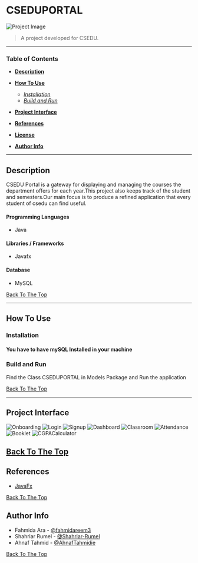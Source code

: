 # CSEDUPORTAL

![Project Image](/Images/CSEDUPORTALCover.png)

> A project developed for CSEDU.

---

### Table of Contents

- **[Description](#description)**
- **[How To Use](#how-to-use)**

    - _[Installation](#installation)_
    - _[Build and Run](#build-and-Run)_

- **[Project Interface](#demo)**
- **[References](#references)**
- **[License](#license)**
- **[Author Info](#author-info)**

---

## Description

CSEDU Portal is a gateway for displaying and managing the courses the department offers for each year.This project also keeps track of the student and semesters.Our main focus is to produce a refined application that every student of csedu can find useful.

#### Programming Languages

- Java

#### Libraries / Frameworks

- Javafx

#### Database

- MySQL

[Back To The Top](#CSEDUPORTAL)

---

## How To Use

### **Installation**

#### You have to have mySQL Installed in your machine

### **Build and Run**

Find the Class CSEDUPORTAL in Models Package and Run the application

[Back To The Top](#BonVoyage)

---

## Project Interface

![Onboarding](/Images/OnboardingScreen.png)
![Login](/Images/LoginScreen.png)
![Signup](/Images/SignupScreen.png)
![Dashboard](/Images/DashboardScreen.png)
![Classroom](/Images/ClassroomScreen.png)
![Attendance](/Images/AttendanceScreen.png)
![Booklet](/Images/BookletScreen.png)
![CGPACalculator](/Images/CGPACalculatorScreen.png)

## [Back To The Top](#CSEDUPORTAL)

## References

- [JavaFx](https://openjfx.io/)

[Back To The Top](#CSEDUPORTAL)

## Author Info

- Fahmida Ara - [@fahmidareem3](https://github.com/fahmidareem3)
- Shahriar Rumel - [@Shahriar-Rumel](https://github.com/Shahriar-Rumel)
- Ahnaf Tahmid - [@AhnafTahmidie](https://github.com/AhnafTahmidie)

[Back To The Top](#CSEDUPORTAL)
